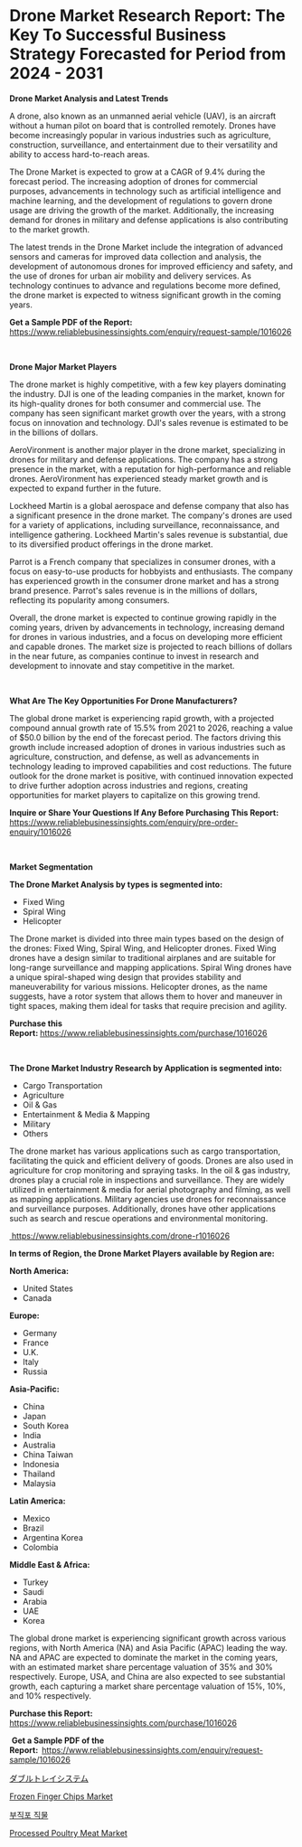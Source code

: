 <p><h1>Drone Market Research Report: The Key To Successful Business Strategy Forecasted for Period from 2024 - 2031</h1></p><p><strong>Drone Market Analysis and Latest Trends</strong></p>
<p><p>A drone, also known as an unmanned aerial vehicle (UAV), is an aircraft without a human pilot on board that is controlled remotely. Drones have become increasingly popular in various industries such as agriculture, construction, surveillance, and entertainment due to their versatility and ability to access hard-to-reach areas.</p><p>The Drone Market is expected to grow at a CAGR of 9.4% during the forecast period. The increasing adoption of drones for commercial purposes, advancements in technology such as artificial intelligence and machine learning, and the development of regulations to govern drone usage are driving the growth of the market. Additionally, the increasing demand for drones in military and defense applications is also contributing to the market growth.</p><p>The latest trends in the Drone Market include the integration of advanced sensors and cameras for improved data collection and analysis, the development of autonomous drones for improved efficiency and safety, and the use of drones for urban air mobility and delivery services. As technology continues to advance and regulations become more defined, the drone market is expected to witness significant growth in the coming years.</p></p>
<p><strong>Get a Sample PDF of the Report:&nbsp;</strong> <a href="https://www.reliablebusinessinsights.com/enquiry/request-sample/1016026">https://www.reliablebusinessinsights.com/enquiry/request-sample/1016026</a></p>
<p>&nbsp;</p>
<p><strong>Drone Major Market Players</strong></p>
<p><p>The drone market is highly competitive, with a few key players dominating the industry. DJI is one of the leading companies in the market, known for its high-quality drones for both consumer and commercial use. The company has seen significant market growth over the years, with a strong focus on innovation and technology. DJI's sales revenue is estimated to be in the billions of dollars.</p><p>AeroVironment is another major player in the drone market, specializing in drones for military and defense applications. The company has a strong presence in the market, with a reputation for high-performance and reliable drones. AeroVironment has experienced steady market growth and is expected to expand further in the future.</p><p>Lockheed Martin is a global aerospace and defense company that also has a significant presence in the drone market. The company's drones are used for a variety of applications, including surveillance, reconnaissance, and intelligence gathering. Lockheed Martin's sales revenue is substantial, due to its diversified product offerings in the drone market.</p><p>Parrot is a French company that specializes in consumer drones, with a focus on easy-to-use products for hobbyists and enthusiasts. The company has experienced growth in the consumer drone market and has a strong brand presence. Parrot's sales revenue is in the millions of dollars, reflecting its popularity among consumers.</p><p>Overall, the drone market is expected to continue growing rapidly in the coming years, driven by advancements in technology, increasing demand for drones in various industries, and a focus on developing more efficient and capable drones. The market size is projected to reach billions of dollars in the near future, as companies continue to invest in research and development to innovate and stay competitive in the market.</p></p>
<p>&nbsp;</p>
<p><strong>What Are The Key Opportunities For Drone Manufacturers?</strong></p>
<p><p>The global drone market is experiencing rapid growth, with a projected compound annual growth rate of 15.5% from 2021 to 2026, reaching a value of $50.0 billion by the end of the forecast period. The factors driving this growth include increased adoption of drones in various industries such as agriculture, construction, and defense, as well as advancements in technology leading to improved capabilities and cost reductions. The future outlook for the drone market is positive, with continued innovation expected to drive further adoption across industries and regions, creating opportunities for market players to capitalize on this growing trend.</p></p>
<p><strong>Inquire or Share Your Questions If Any Before Purchasing This Report:</strong> <a href="https://www.reliablebusinessinsights.com/enquiry/pre-order-enquiry/1016026">https://www.reliablebusinessinsights.com/enquiry/pre-order-enquiry/1016026</a></p>
<p>&nbsp;</p>
<p><strong>Market Segmentation</strong></p>
<p><strong>The Drone Market Analysis by types is segmented into:</strong></p>
<p><ul><li>Fixed Wing</li><li>Spiral Wing</li><li>Helicopter</li></ul></p>
<p><p>The Drone market is divided into three main types based on the design of the drones: Fixed Wing, Spiral Wing, and Helicopter drones. Fixed Wing drones have a design similar to traditional airplanes and are suitable for long-range surveillance and mapping applications. Spiral Wing drones have a unique spiral-shaped wing design that provides stability and maneuverability for various missions. Helicopter drones, as the name suggests, have a rotor system that allows them to hover and maneuver in tight spaces, making them ideal for tasks that require precision and agility.</p></p>
<p><strong>Purchase this Report:&nbsp;</strong><a href="https://www.reliablebusinessinsights.com/purchase/1016026">https://www.reliablebusinessinsights.com/purchase/1016026</a></p>
<p>&nbsp;</p>
<p><strong>The Drone Market Industry Research by Application is segmented into:</strong></p>
<p><ul><li>Cargo Transportation</li><li>Agriculture</li><li>Oil & Gas</li><li>Entertainment & Media & Mapping</li><li>Military</li><li>Others</li></ul></p>
<p><p>The drone market has various applications such as cargo transportation, facilitating the quick and efficient delivery of goods. Drones are also used in agriculture for crop monitoring and spraying tasks. In the oil & gas industry, drones play a crucial role in inspections and surveillance. They are widely utilized in entertainment & media for aerial photography and filming, as well as mapping applications. Military agencies use drones for reconnaissance and surveillance purposes. Additionally, drones have other applications such as search and rescue operations and environmental monitoring.</p></p>
<p><a href="https://www.reliablebusinessinsights.com/drone-r1016026">&nbsp;https://www.reliablebusinessinsights.com/drone-r1016026</a></p>
<p><strong>In terms of Region, the Drone Market Players available by Region are:</strong></p>
<p>
    <p> <strong> North America: </strong>
        <ul>
            <li>United States</li>
            <li>Canada</li>
        </ul>
        </p> 
    <p> <strong> Europe: </strong>
        <ul>
            <li>Germany</li>
            <li>France</li>
            <li>U.K.</li>
            <li>Italy</li>
            <li>Russia</li>
        </ul>
        </p> 
    <p> <strong> Asia-Pacific: </strong>
        <ul>
            <li>China</li>
            <li>Japan</li>
            <li>South Korea</li>
            <li>India</li>
            <li>Australia</li>
            <li>China Taiwan</li>
            <li>Indonesia</li>
            <li>Thailand</li>
            <li>Malaysia</li>
        </ul>
        </p> 
    <p> <strong> Latin America: </strong>
        <ul>
            <li>Mexico</li>
            <li>Brazil</li>
            <li>Argentina Korea</li>
            <li>Colombia</li>
        </ul>
        </p> 
    <p> <strong> Middle East & Africa: </strong>
        <ul>
            <li>Turkey</li>
            <li>Saudi</li>
            <li>Arabia</li>
            <li>UAE</li>
            <li>Korea</li>
        </ul>
    </p>
    </p>
<p><p>The global drone market is experiencing significant growth across various regions, with North America (NA) and Asia Pacific (APAC) leading the way. NA and APAC are expected to dominate the market in the coming years, with an estimated market share percentage valuation of 35% and 30% respectively. Europe, USA, and China are also expected to see substantial growth, each capturing a market share percentage valuation of 15%, 10%, and 10% respectively.</p></p>
<p><strong>Purchase this Report: </strong><a href="https://www.reliablebusinessinsights.com/purchase/1016026">https://www.reliablebusinessinsights.com/purchase/1016026</a></p>
<p>&nbsp;<strong>Get a Sample PDF of the Report:&nbsp;&nbsp;</strong><a href="https://www.reliablebusinessinsights.com/enquiry/request-sample/1016026">https://www.reliablebusinessinsights.com/enquiry/request-sample/1016026</a></p>
<p><strong></strong></p>
<p><p><a href="https://github.com/Fatimaklein1/Market-Research-Report-List-1/blob/main/9276979153302.md">ダブルトレイシステム</a></p><p><a href="https://github.com/irjbaube82/Market-Research-Report-List-1/blob/main/frozen-finger-chips-market.md">Frozen Finger Chips Market</a></p><p><a href="https://github.com/shade463/Market-Research-Report-List-1/blob/main/6724956163739.md">부직포 직물</a></p><p><a href="https://github.com/abdillahsp58/Market-Research-Report-List-1/blob/main/processed-poultry-meat-market.md">Processed Poultry Meat Market</a></p></p>